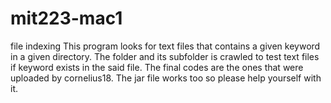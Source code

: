 # mit223-mac1
file indexing
This program looks for text files that contains a given keyword in a given directory.
The folder and its subfolder is crawled to test text files if keyword exists in the said file.
The final codes are the ones that were uploaded by cornelius18.
The jar file works too so please help yourself with it.
